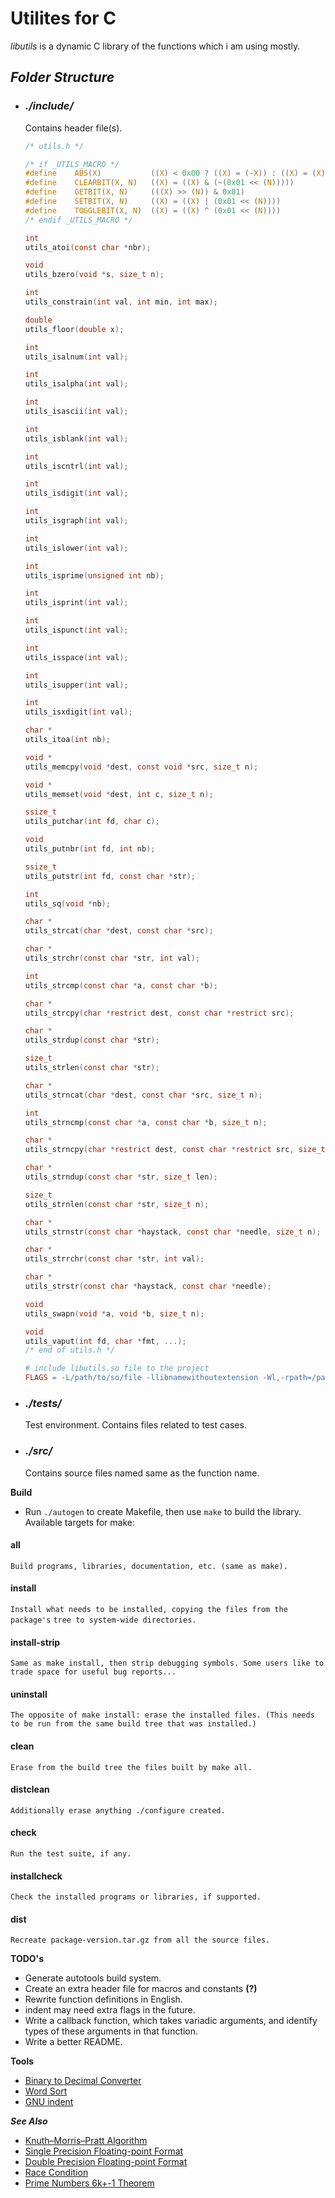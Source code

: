 # **Utilites for C**

_libutils_ is a dynamic C library of the functions which i am using mostly.

## **_Folder Structure_**
- ### *./include/*
	Contains header file(s).
	```c
	/* utils.h */

	/* if _UTILS_MACRO */
	#define    ABS(X)           ((X) < 0x00 ? ((X) = (-X)) : ((X) = (X)))
	#define    CLEARBIT(X, N)   ((X) = ((X) & (~(0x01 << (N)))))
	#define    GETBIT(X, N)     (((X) >> (N)) & 0x01)
	#define    SETBIT(X, N)     ((X) = ((X) | (0x01 << (N))))
	#define    TOGGLEBIT(X, N)  ((X) = ((X) ^ (0x01 << (N))))
	/* endif _UTILS_MACRO */

	int
	utils_atoi(const char *nbr);

	void
	utils_bzero(void *s, size_t n);

	int
	utils_constrain(int val, int min, int max);

	double
	utils_floor(double x);

	int
	utils_isalnum(int val);

	int
	utils_isalpha(int val);

	int
	utils_isascii(int val);

	int
	utils_isblank(int val);

	int
	utils_iscntrl(int val);

	int
	utils_isdigit(int val);

	int
	utils_isgraph(int val);

	int
	utils_islower(int val);

	int
	utils_isprime(unsigned int nb);

	int
	utils_isprint(int val);

	int
	utils_ispunct(int val);

	int
	utils_isspace(int val);

	int
	utils_isupper(int val);

	int
	utils_isxdigit(int val);

	char *
	utils_itoa(int nb);

	void *
	utils_memcpy(void *dest, const void *src, size_t n);

	void *
	utils_memset(void *dest, int c, size_t n);

	ssize_t
	utils_putchar(int fd, char c);

	void
	utils_putnbr(int fd, int nb);

	ssize_t
	utils_putstr(int fd, const char *str);

	int
	utils_sq(void *nb);

	char *
	utils_strcat(char *dest, const char *src);

	char *
	utils_strchr(const char *str, int val);

	int
	utils_strcmp(const char *a, const char *b);

	char *
	utils_strcpy(char *restrict dest, const char *restrict src);

	char *
	utils_strdup(const char *str);

	size_t
	utils_strlen(const char *str);

	char *
	utils_strncat(char *dest, const char *src, size_t n);

	int 
	utils_strncmp(const char *a, const char *b, size_t n);

	char *
	utils_strncpy(char *restrict dest, const char *restrict src, size_t n);

	char *
	utils_strndup(const char *str, size_t len);

	size_t
	utils_strnlen(const char *str, size_t n);

	char *
	utils_strnstr(const char *haystack, const char *needle, size_t n);

	char *
	utils_strrchr(const char *str, int val);

	char *
	utils_strstr(const char *haystack, const char *needle);

	void
	utils_swapn(void *a, void *b, size_t n);

	void
	utils_vaput(int fd, char *fmt, ...);
	/* end of utils.h */
	```

	```makefile
	# include libutils.so file to the project
	FLAGS = -L/path/to/so/file -llibnamewithoutextension -Wl,-rpath=/path/to/so/file
	```
- ### *./tests/*
	Test environment.
	Contains files related to test cases.
- ### *./src/*
	Contains source files named same as the function name.


**Build**
- Run `./autogen` to create Makefile, then use `make` to build the library.
Available targets for make:

#### all
`Build programs, libraries, documentation, etc. (same as make). `
#### install
`Install what needs to be installed, copying the files from the package's`
`tree to system-wide directories.`
#### install-strip
`Same as make install, then strip debugging symbols. Some users like to trade space for useful bug reports...`
#### uninstall
`The opposite of make install: erase the installed files. (This needs to be run from the same build tree that was installed.)`
#### clean
`Erase from the build tree the files built by make all.`
#### distclean
`Additionally erase anything ./configure created.`
#### check
`Run the test suite, if any.`
#### installcheck
`Check the installed programs or libraries, if supported.`
#### dist
`Recreate package-version.tar.gz from all the source files.`

**TODO's**
- Generate autotools build system.
- Create an extra header file for macros and constants **(?)**
- Rewrite function definitions in English.
- indent may need extra flags in the future.
- Write a callback function, which takes variadic arguments,
and identify types of these arguments in that function.
- Write a better README.

**Tools**
- [Binary to Decimal Converter](https://www.rapidtables.com/convert/number/binary-to-decimal.html)
- [Word Sort](https://www.browserling.com/tools/word-sort)
- [GNU indent](https://www.gnu.org/software/indent/manual/dir.html#Top)


**_See Also_**
- [Knuth–Morris–Pratt Algorithm](https://en.wikipedia.org/wiki/Knuth%E2%80%93Morris%E2%80%93Pratt_algorithm)
- [Single Precision Floating-point Format](https://en.wikipedia.org/wiki/Single-precision_floating-point_format)
- [Double Precision Floating-point Format](https://en.wikipedia.org/wiki/Double-precision_floating-point_format)
- [Race Condition](https://en.wikipedia.org/wiki/Race_condition#In_software)
- [Prime Numbers 6k+-1 Theorem](https://crypto.stackexchange.com/a/72352)


